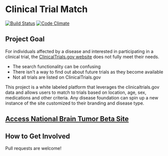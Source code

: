 Clinical Trial Match
=======

[![Build Status](https://travis-ci.org/mwenger1/clinical_trial_match.svg?branch=master)](https://travis-ci.org/mwenger1/clinical_trial_match)
[![Code Climate](https://codeclimate.com/github/mwenger1/clinical_trial_match/badges/gpa.svg)](https://codeclimate.com/github/mwenger1/clinical_trial_match)

Project Goal
-----------
For individuals affected by a disease and interested in participating in a clinical trial, the <a href="http://clinicaltrials.gov/" target="_blank">ClinicalTrials.gov website</a> does not fully meet their needs.
* The search functionality can be confusing
* There isn't a way to find out about future trials as they become available
* Not all trials are listed on ClinicalTrials.gov 

This project is a white labeled platform that leverages the clinicaltrials.gov data and allows users to match to trials based on location, age, sex, medications and other criteria. Any disease foundation can spin up a new instance of the site customized to their branding and disease type. 


<a href="http://clinical-trial-match.herokuapp.com/" target="_blank">Access National Brain Tumor Beta Site</a>
-----------

How to Get Involved
-----------
Pull requests are welcome!

